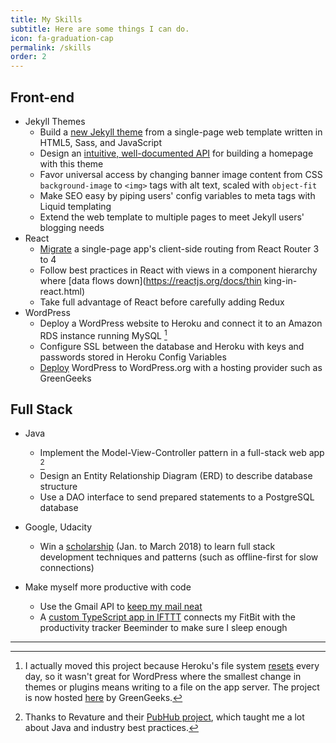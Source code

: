 ```yaml
---
title: My Skills
subtitle: Here are some things I can do.
icon: fa-graduation-cap
permalink: /skills
order: 2
---
```


## Front-end

* Jekyll Themes
  * Build a [new Jekyll theme](https://github.com/chrisbobbe/jekyll-theme-prologue) from a single-page web template written in HTML5, Sass, and JavaScript
  * Design an [intuitive, well-documented API](https://github.com/chrisbobbe/jekyll-theme-prologue/blob/master/README.md) for building a homepage with this theme
  * Favor universal access by changing banner image content from CSS `background-image` to `<img>` tags with alt text, scaled with `object-fit`
  * Make SEO easy by piping users' config variables to meta tags with Liquid templating
  * Extend the web template to multiple pages to meet Jekyll users' blogging needs
* React
  * [Migrate](https://github.com/chrisbobbe/react-auth-sandbox) a single-page app's client-side routing from React Router 3 to 4
  * Follow best practices in React with views in a component hierarchy where [data flows down](https://reactjs.org/docs/thin king-in-react.html)
  * Take full advantage of React before carefully adding Redux
* WordPress
  * Deploy a WordPress website to Heroku and connect it to an Amazon RDS instance running MySQL [^2]
  * Configure SSL between the database and Heroku with keys and passwords stored in Heroku Config Variables
  * [Deploy](http://www.mild-mandarin.com/) WordPress to WordPress.org with a hosting provider such as GreenGeeks

## Full Stack

* Java
  * Implement the Model-View-Controller pattern in a full-stack web app [^1]
  * Design an Entity Relationship Diagram (ERD) to describe database structure
  * Use a DAO interface to send prepared statements to a PostgreSQL database
* Google, Udacity
  * Win a [scholarship](https://www.udacity.com/grow-with-google) (Jan. to March 2018) to learn full stack development techniques and patterns (such as offline-first for slow connections)

* Make myself more productive with code
  * Use the Gmail API to [keep my mail neat](https://gist.github.com/chrisbobbe/072add64f2254c7a22b21b77eceb874c)
  * A [custom TypeScript app in IFTTT](https://gist.github.com/chrisbobbe/4d2f79af65efdfa31e49bf00f983c779) connects my FitBit with the productivity tracker Beeminder to make sure I sleep enough

--------

[^1]: Thanks to Revature and their [PubHub project](https://app.revature.com/projects), which taught me a lot about Java and industry best practices.
[^2]: I actually moved this project because Heroku's file system [resets](https://devcenter.heroku.com/articles/dynos#ephemeral-filesystem) every day, so it wasn't great for WordPress where the smallest change in themes or plugins means writing to a file on the app server. The project is now hosted [here](http://www.mild-mandarin.com/) by GreenGeeks.
